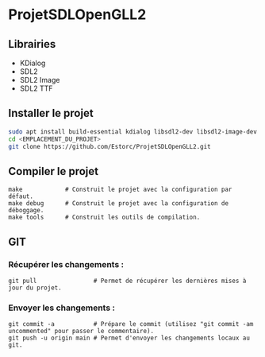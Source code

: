 # ProjetSDLOpenGLL2

## Librairies
- KDialog
- SDL2
- SDL2 Image
- SDL2 TTF

## Installer le projet
```sh
sudo apt install build-essential kdialog libsdl2-dev libsdl2-image-dev libsdl2-ttf-dev
cd <EMPLACEMENT_DU_PROJET>
git clone https://github.com/Estorc/ProjetSDLOpenGLL2.git
```

## Compiler le projet
```
make            # Construit le projet avec la configuration par défaut.
make debug      # Construit le projet avec la configuration de déboggage.
make tools      # Construit les outils de compilation.
```

## GIT
### Récupérer les changements :
```git
git pull                # Permet de récupérer les dernières mises à jour du projet.
```
### Envoyer les changements :
```git
git commit -a           # Prépare le commit (utilisez "git commit -am uncommented" pour passer le commentaire).
git push -u origin main # Permet d'envoyer les changements locaux au git.
```
